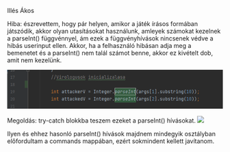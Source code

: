 Illés Ákos

Hiba: észrevettem, hogy pár helyen, amikor a játék írásos formában játszódik, akkor olyan utasításokat használunk, amleyek számokat kezelnek a parseInt() függvénnyel, ám ezek a függvényhívások nincsenek védve a hibás userinput ellen. Akkor, ha a felhasználó hibásan adja meg a bemenetet és a parseInt() nem talál számot benne, akkor ez kivételt dob, amit nem kezelünk.

![](SonarLint_nem_ellenorzott_parseInt.png)

Megoldás: try-catch blokkba teszem ezeket a parseInt() hívásokat.
![](SonarLint_parseInt_try_catchbe_helyezése.png)


Ilyen és ehhez hasonló parseInt() hívások majdnem mindegyik osztályban előfordultam a commands mappában, ezért sokmindent kellett javítanom.